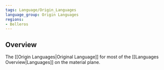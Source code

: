 ```yaml
---
tags: Language/Origin_Languages
language_group: Origin Languages
regions:
- Belleros
---
```

## Overview
The [[Origin Languages|Original Language]] for most of the [[Languages Overview|Languages]] on the material plane.